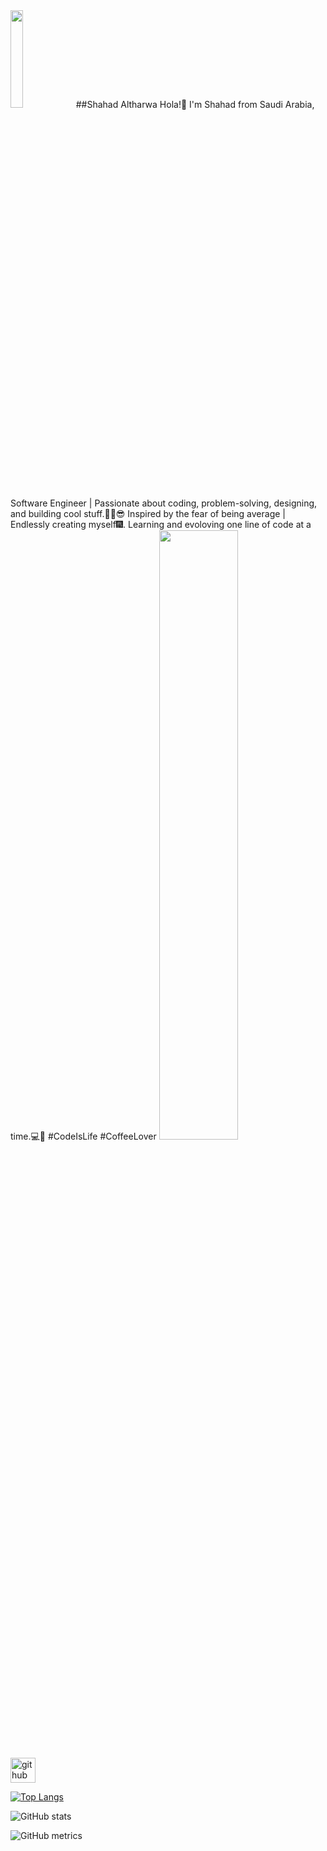 <img src="https://github.com/shhahad20/About/blob/69d963b05a246f961164bd889fcfdf3983169697/Untitled-2-02.png" width="20%">
##Shahad Altharwa
Hola!👋 I'm Shahad from Saudi Arabia, Software Engineer | Passionate about coding, problem-solving, designing, and building cool stuff.🐱‍🏍😎
Inspired by the fear of being average | Endlessly creating myself🎆. Learning and evoloving one line of code at a time.💻🚀 #CodeIsLife #CoffeeLover

<img src="https://github.com/shhahad20/About/blob/main/Untitled-1-02.png" width="50%">



[<img src='https://cdn.jsdelivr.net/npm/simple-icons@3.0.1/icons/github.svg' alt='github' height='40'>](https://github.com/shhahad20)  

[![Top Langs](https://github-readme-stats.vercel.app/api/top-langs/?username=shhahad20)](https://github.com/anuraghazra/github-readme-stats)

![GitHub stats](https://github-readme-stats.vercel.app/api?username=shhahad20&show_icons=true)  

![GitHub metrics](https://metrics.lecoq.io/shhahad20)  

